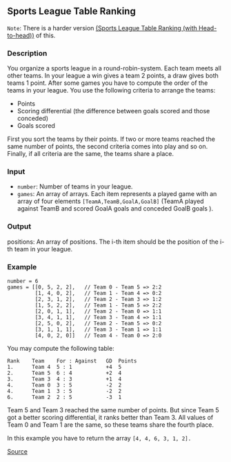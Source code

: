 ## Sports League Table Ranking

`Note`: There is a harder version [(Sports League Table Ranking (with Head-to-head))](https://www.codewars.com/kata/5e0e17220d5bc9002dc4e9c4) of this.

### Description

You organize a sports league in a round-robin-system. Each team meets all other teams. In your league a win gives a team 2 points, a draw gives both teams 1 point. After some games you have to compute the order of the teams in your league. You use the following criteria to arrange the teams:

*   Points
*   Scoring differential (the difference between goals scored and those conceded)
*   Goals scored

First you sort the teams by their points. If two or more teams reached the same number of points, the second criteria comes into play and so on. Finally, if all criteria are the same, the teams share a place.

### Input

*   `number`: Number of teams in your league.
*   `games`: An array of arrays. Each item represents a played game with an array of four elements `[TeamA,TeamB,GoalA,GoalB]` (TeamA played against TeamB and scored GoalA goals and conceded GoalB goals ).

### Output

positions: An array of positions. The i-th item should be the position of the i-th team in your league.

### Example

```text
number = 6
games = [[0, 5, 2, 2],   // Team 0 - Team 5 => 2:2
         [1, 4, 0, 2],   // Team 1 - Team 4 => 0:2
         [2, 3, 1, 2],   // Team 2 - Team 3 => 1:2
         [1, 5, 2, 2],   // Team 1 - Team 5 => 2:2
         [2, 0, 1, 1],   // Team 2 - Team 0 => 1:1
         [3, 4, 1, 1],   // Team 3 - Team 4 => 1:1
         [2, 5, 0, 2],   // Team 2 - Team 5 => 0:2
         [3, 1, 1, 1],   // Team 3 - Team 1 => 1:1
         [4, 0, 2, 0]]   // Team 4 - Team 0 => 2:0
```

You may compute the following table:

```text
Rank	Team	For : Against	GD	Points
1.	    Team 4	5 : 1	        +4	5
2.	    Team 5	6 : 4	        +2	4
3.	    Team 3	4 : 3	        +1	4
4.	    Team 0	3 : 5	        -2	2
4.	    Team 1	3 : 5	        -2	2
6.	    Team 2	2 : 5	        -3	1
```

Team 5 and Team 3 reached the same number of points. But since Team 5 got a better scoring differential, it ranks better than Team 3. All values of Team 0 and Team 1 are the same, so these teams share the fourth place.

In this example you have to return the array `[4, 4, 6, 3, 1, 2].`

[Source](https://www.codewars.com/kata/5e0baea9d772160032022e8c/train/python)

